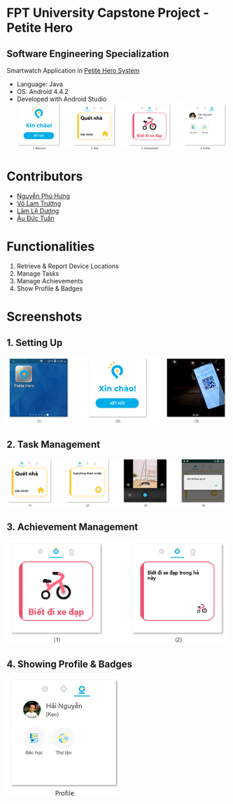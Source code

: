 # FPT University Capstone Project - Petite Hero
## Software Engineering Specialization
Smartwatch Application in [Petite Hero System](https://github.com/petite-hero)
- Language: Java
- OS: Android 4.4.2
- Developed with Android Studio
![](screenshots/overview.png)

# Contributors
- [Nguyễn Phú Hưng](https://github.com/hulk1999)
- [Võ Lam Trường](https://github.com/llduong)
- [Lâm Lệ Dương](https://github.com/llduong)
- [Âu Đức Tuấn](https://github.com/ibenrique2510)

# Functionalities
1. Retrieve & Report Device Locations
2. Manage Tasks
3. Manage Achievements
4. Show Profile & Badges

# Screenshots
## 1. Setting Up
![](screenshots/setup.png)
## 2. Task Management
![](screenshots/task.png)
## 3. Achievement Management
![](screenshots/achievement.png)
## 4. Showing Profile & Badges
![](screenshots/profile.png)